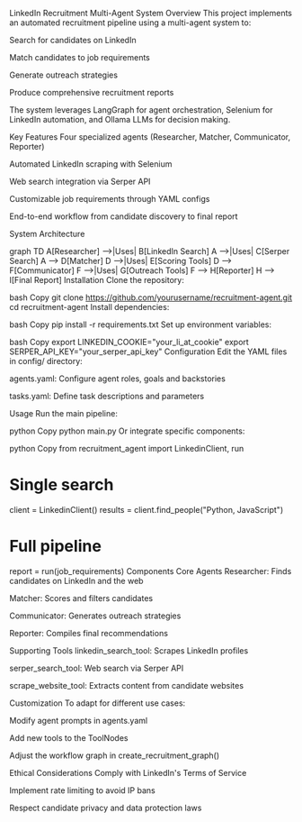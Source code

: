 LinkedIn Recruitment Multi-Agent System
Overview
This project implements an automated recruitment pipeline using a multi-agent system to:

Search for candidates on LinkedIn

Match candidates to job requirements

Generate outreach strategies

Produce comprehensive recruitment reports

The system leverages LangGraph for agent orchestration, Selenium for LinkedIn automation, and Ollama LLMs for decision making.

Key Features
Four specialized agents (Researcher, Matcher, Communicator, Reporter)

Automated LinkedIn scraping with Selenium

Web search integration via Serper API

Customizable job requirements through YAML configs

End-to-end workflow from candidate discovery to final report

System Architecture

graph TD
    A[Researcher] -->|Uses| B[LinkedIn Search]
    A -->|Uses| C[Serper Search]
    A --> D[Matcher]
    D -->|Uses| E[Scoring Tools]
    D --> F[Communicator]
    F -->|Uses| G[Outreach Tools]
    F --> H[Reporter]
    H --> I[Final Report]
Installation
Clone the repository:

bash
Copy
git clone https://github.com/yourusername/recruitment-agent.git
cd recruitment-agent
Install dependencies:

bash
Copy
pip install -r requirements.txt
Set up environment variables:

bash
Copy
export LINKEDIN_COOKIE="your_li_at_cookie"
export SERPER_API_KEY="your_serper_api_key"
Configuration
Edit the YAML files in config/ directory:

agents.yaml: Configure agent roles, goals and backstories

tasks.yaml: Define task descriptions and parameters

Usage
Run the main pipeline:

python
Copy
python main.py
Or integrate specific components:

python
Copy
from recruitment_agent import LinkedinClient, run

# Single search
client = LinkedinClient()
results = client.find_people("Python, JavaScript")

# Full pipeline
report = run(job_requirements)
Components
Core Agents
Researcher: Finds candidates on LinkedIn and the web

Matcher: Scores and filters candidates

Communicator: Generates outreach strategies

Reporter: Compiles final recommendations

Supporting Tools
linkedin_search_tool: Scrapes LinkedIn profiles

serper_search_tool: Web search via Serper API

scrape_website_tool: Extracts content from candidate websites

Customization
To adapt for different use cases:

Modify agent prompts in agents.yaml

Add new tools to the ToolNodes

Adjust the workflow graph in create_recruitment_graph()

Ethical Considerations
Comply with LinkedIn's Terms of Service

Implement rate limiting to avoid IP bans

Respect candidate privacy and data protection laws
